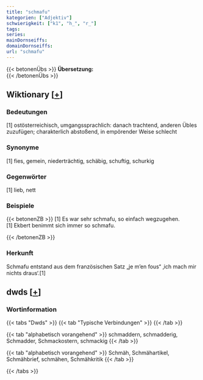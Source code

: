 ```yaml
---
title: "schmafu"
kategorien: ["Adjektiv"]
schwierigkeit: ["k1", "h_", "r_"]
tags:
series:
mainDornseiffs:
domainDornseiffs:
url: "schmafu"
---
```


{{< betonenÜbs >}}
**Übersetzung:**  
{{< /betonenÜbs >}}

## Wiktionary [[+](https://de.wiktionary.org/wiki/schmafu)]

### Bedeutungen
[1] ostösterreichisch, umgangssprachlich: danach trachtend, anderen Übles zuzufügen; charakterlich abstoßend, in empörender Weise schlecht  

### Synonyme
[1] fies, gemein, niederträchtig, schäbig, schuftig, schurkig  

### Gegenwörter
[1] lieb, nett  

### Beispiele
{{< betonenZB >}}
[1] Es war sehr schmafu, so einfach wegzugehen.  
[1] Ekbert benimmt sich immer so schmafu.  

{{< /betonenZB >}}
### Herkunft
Schmafu entstand aus dem französischen Satz „je m’en fous“ ‚ich mach mir nichts draus‘.[1]  



## dwds [[+](https://www.dwds.de/wb/schmafu)]

### Wortinformation
{{< tabs "Dwds" >}}
{{< tab "Typische Verbindungen" >}}
{{< /tab >}}

{{< tab "alphabetisch vorangehend" >}}
schmaddern, schmadderig, Schmadder, Schmackostern, schmackig
{{< /tab >}}

{{< tab "alphabetisch vorangehend" >}}
Schmäh, Schmähartikel, Schmähbrief, schmähen, Schmähkritik
{{< /tab >}}

{{< /tabs >}}

